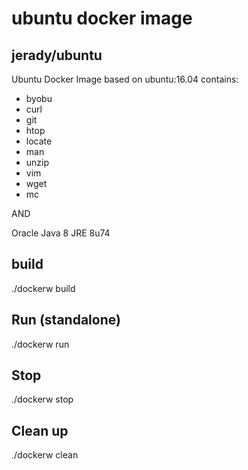 # ubuntu docker image

## jerady/ubuntu

Ubuntu Docker Image based on ubuntu:16.04
contains:
* byobu
* curl
* git
* htop
* locate
* man
* unzip
* vim
* wget
* mc

AND

Oracle Java 8 JRE 8u74

## build
./dockerw build

## Run (standalone)
./dockerw run

## Stop
./dockerw stop

## Clean up
./dockerw clean
